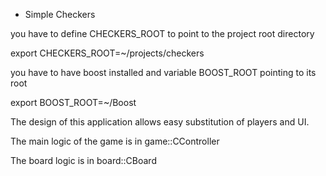 + Simple Checkers

you have to define CHECKERS_ROOT to point to the project root directory

export CHECKERS_ROOT=~/projects/checkers

you have to have boost installed and variable BOOST_ROOT pointing to its root

export BOOST_ROOT=~/Boost

The design of this application allows easy substitution of players and UI.

The main logic of the game is in game::CController

The board logic is in board::CBoard



